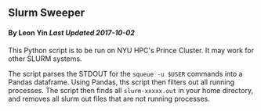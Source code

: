 ## Slurm Sweeper
#### By Leon Yin <i>Last Updated 2017-10-02</i>
This Python script is to be run on NYU HPC's Prince Cluster.
It may work for other SLURM systems.

The script parses the STDOUT for the `squeue -u $USER` commands into a Pandas dataframe.
Using Pandas, ths script then filters out all running processes.
The script then finds all `slurm-xxxxx.out` in your home directory, and removes all slurm out files that are not running processes.